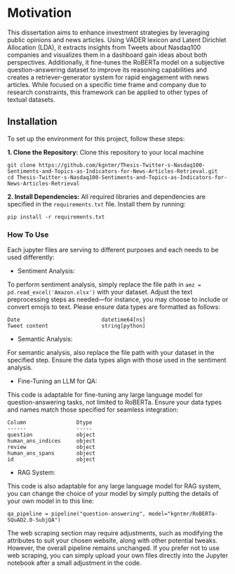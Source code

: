 # Motivation

This dissertation aims to enhance investment strategies by leveraging public opinions and news articles. Using VADER lexicon and Latent Dirichlet Allocation (LDA), it extracts insights from Tweets about Nasdaq100 companies and visualizes them in a dashboard gain ideas about both perspectives. Additionally, it fine-tunes the RoBERTa model on a subjective question-answering dataset to improve its reasoning capabilities and creates a retriever-generator system for rapid engagement with news articles. While focused on a specific time frame and company due to research constraints, this framework can be applied to other types of textual datasets.

## Installation

To set up the environment for this project, follow these steps:

**1. Clone the Repository:**
Clone this repository to your local machine

```
git clone https://github.com/kgntmr/Thesis-Twitter-s-Nasdaq100-Sentiments-and-Topics-as-Indicators-for-News-Articles-Retrieval.git
cd Thesis-Twitter-s-Nasdaq100-Sentiments-and-Topics-as-Indicators-for-News-Articles-Retrieval
```

**2. Install Dependencies:**
All required libraries and dependencies are specified in the `requirements.txt` file. Install them by running:

```
pip install -r requirements.txt
```

### How To Use
Each jupyter files are serving to different purposes and each needs to be used differently:
- Sentiment Analysis:

To perform sentiment analysis, simply replace the file path in `amz = pd.read_excel('Amazon.xlsx')` with your dataset. Adjust the text preprocessing steps as needed—for instance, you may choose to include or convert emojis to text. Please ensure data types are formatted as follows:
```
Date                          datetime64[ns]
Tweet content                 string[python]
```

- Semantic Analysis:

For semantic analysis, also replace the file path with your dataset in the specified step. Ensure the data types align with those used in the sentiment analysis.

- Fine-Tuning an LLM for QA:

This code is adaptable for fine-tuning any large language model for question-answering tasks, not limited to RoBERTa. Ensure your data types and names match those specified for seamless integration:

```
Column                Dtype 
------                ----- 
question              object
human_ans_indices     object
review                object
human_ans_spans       object
id                    object
```
- RAG System:

This code is also adaptable for any large language model for RAG system, you can change the choice of your model by simply putting the details of your own model in to this line:

```
qa_pipeline = pipeline("question-answering", model="kgntmr/RoBERTa-SQuAD2.0-SubjQA")
```

The web scraping section may require adjustments, such as modifying the attributes to suit your chosen website, along with other potential tweaks. However, the overall pipeline remains unchanged. If you prefer not to use web scraping, you can simply upload your own files directly into the Jupyter notebook after a small adjustment in the code.
